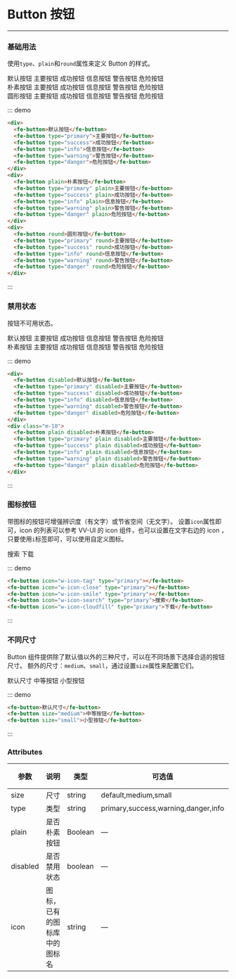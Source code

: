 # Button 按钮

---

### 基础用法

使用`type`、`plain`和`round`属性来定义 Button 的样式。

<div class="demo-block">
  <div>
    <fe-button>默认按钮</fe-button>
    <fe-button type="primary">主要按钮</fe-button>
    <fe-button type="success">成功按钮</fe-button>
    <fe-button type="info">信息按钮</fe-button>
    <fe-button type="warning">警告按钮</fe-button>
    <fe-button type="danger">危险按钮</fe-button>
  </div>
  <div class="m-10">
    <fe-button plain>朴素按钮</fe-button>
    <fe-button type="primary" plain>主要按钮</fe-button>
    <fe-button type="success" plain>成功按钮</fe-button>
    <fe-button type="info" plain>信息按钮</fe-button>
    <fe-button type="warning" plain>警告按钮</fe-button>
    <fe-button type="danger" plain>危险按钮</fe-button>
  </div>
  <div class="m-10">
    <fe-button round>圆形按钮</fe-button>
    <fe-button type="primary" round>主要按钮</fe-button>
    <fe-button type="success" round>成功按钮</fe-button>
    <fe-button type="info" round>信息按钮</fe-button>
    <fe-button type="warning" round>警告按钮</fe-button>
    <fe-button type="danger" round>危险按钮</fe-button>
  </div>
</div>

::: demo

```html
<div>
  <fe-button>默认按钮</fe-button>
  <fe-button type="primary">主要按钮</fe-button>
  <fe-button type="success">成功按钮</fe-button>
  <fe-button type="info">信息按钮</fe-button>
  <fe-button type="warning">警告按钮</fe-button>
  <fe-button type="danger">危险按钮</fe-button>
</div>
<div>
  <fe-button plain>朴素按钮</fe-button>
  <fe-button type="primary" plain>主要按钮</fe-button>
  <fe-button type="success" plain>成功按钮</fe-button>
  <fe-button type="info" plain>信息按钮</fe-button>
  <fe-button type="warning" plain>警告按钮</fe-button>
  <fe-button type="danger" plain>危险按钮</fe-button>
</div>
<div>
  <fe-button round>圆形按钮</fe-button>
  <fe-button type="primary" round>主要按钮</fe-button>
  <fe-button type="success" round>成功按钮</fe-button>
  <fe-button type="info" round>信息按钮</fe-button>
  <fe-button type="warning" round>警告按钮</fe-button>
  <fe-button type="danger" round>危险按钮</fe-button>
</div>
```

:::

### 禁用状态

按钮不可用状态。

<div class="demo-block">
  <div>
    <fe-button disabled>默认按钮</fe-button>
    <fe-button type="primary" disabled>主要按钮</fe-button>
    <fe-button type="success" disabled>成功按钮</fe-button>
    <fe-button type="info" disabled>信息按钮</fe-button>
    <fe-button type="warning" disabled>警告按钮</fe-button>
    <fe-button type="danger" disabled>危险按钮</fe-button>
  </div>
  <div class="m-10">
    <fe-button plain disabled>朴素按钮</fe-button>
    <fe-button type="primary" plain disabled>主要按钮</fe-button>
    <fe-button type="success" plain disabled>成功按钮</fe-button>
    <fe-button type="info" plain disabled>信息按钮</fe-button>
    <fe-button type="warning" plain disabled>警告按钮</fe-button>
    <fe-button type="danger" plain disabled>危险按钮</fe-button>
  </div>
</div>

::: demo

```html
<div>
  <fe-button disabled>默认按钮</fe-button>
  <fe-button type="primary" disabled>主要按钮</fe-button>
  <fe-button type="success" disabled>成功按钮</fe-button>
  <fe-button type="info" disabled>信息按钮</fe-button>
  <fe-button type="warning" disabled>警告按钮</fe-button>
  <fe-button type="danger" disabled>危险按钮</fe-button>
</div>
<div class="m-10">
  <fe-button plain disabled>朴素按钮</fe-button>
  <fe-button type="primary" plain disabled>主要按钮</fe-button>
  <fe-button type="success" plain disabled>成功按钮</fe-button>
  <fe-button type="info" plain disabled>信息按钮</fe-button>
  <fe-button type="warning" plain disabled>警告按钮</fe-button>
  <fe-button type="danger" plain disabled>危险按钮</fe-button>
</div>
```

:::

### 图标按钮

带图标的按钮可增强辨识度（有文字）或节省空间（无文字）。
设置`icon`属性即可，icon 的列表可以参考 VV-UI 的 icon 组件，也可以设置在文字右边的 icon ，只要使用`i`标签即可，可以使用自定义图标。

<div class="demo-block">
  <fe-button icon="w-icon-tag" type="primary"></fe-button>
  <fe-button icon="w-icon-close" type="primary"></fe-button>
  <fe-button icon="w-icon-smile" type="primary"></fe-button>
  <fe-button icon="w-icon-search" type="primary">搜索</fe-button>
  <fe-button icon="w-icon-cloudfill" type="primary">下载</fe-button>
</div>

::: demo

```html
<fe-button icon="w-icon-tag" type="primary"></fe-button>
<fe-button icon="w-icon-close" type="primary"></fe-button>
<fe-button icon="w-icon-smile" type="primary"></fe-button>
<fe-button icon="w-icon-search" type="primary">搜索</fe-button>
<fe-button icon="w-icon-cloudfill" type="primary">下载</fe-button>
```

:::

### 不同尺寸

Button 组件提供除了默认值以外的三种尺寸，可以在不同场景下选择合适的按钮尺寸。
额外的尺寸：`medium`、`small`，通过设置`size`属性来配置它们。

<div class="demo-block">
  <fe-button>默认尺寸</fe-button>
  <fe-button size="medium">中等按钮</fe-button>
  <fe-button size="small">小型按钮</fe-button>
</div>

::: demo

```html
<fe-button>默认尺寸</fe-button>
<fe-button size="medium">中等按钮</fe-button>
<fe-button size="small">小型按钮</fe-button>
```

:::

### Attributes

| 参数     | 说明                         | 类型    | 可选值                              | 默认值 |
| -------- | ---------------------------- | ------- | ----------------------------------- | ------ |
| size     | 尺寸                         | string  | default,medium,small                | —      |
| type     | 类型                         | string  | primary,success,warning,danger,info | —      |
| plain    | 是否朴素按钮                 | Boolean | —                                   | false  |
| disabled | 是否禁用状态                 | boolean | —                                   | false  |
| icon     | 图标，已有的图标库中的图标名 | string  | —                                   | —      |
